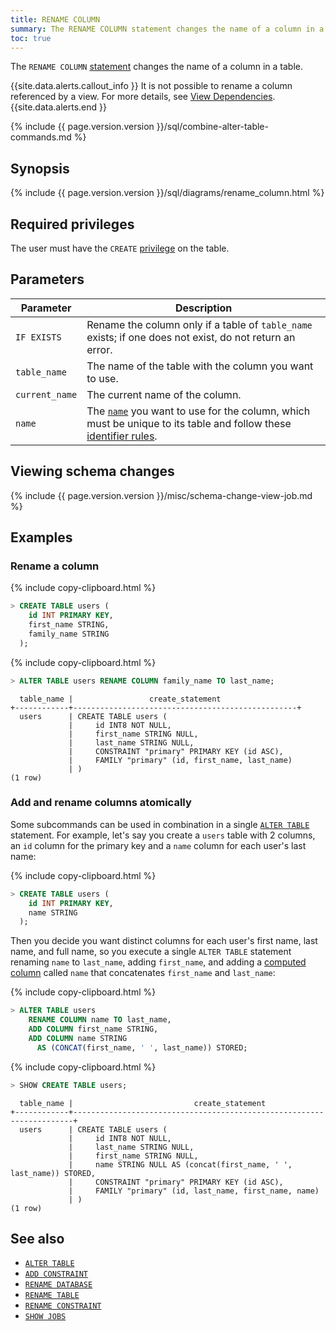 ```yaml
---
title: RENAME COLUMN
summary: The RENAME COLUMN statement changes the name of a column in a table.
toc: true
---
```


The `RENAME COLUMN` [statement](sql-statements.html) changes the name of a column in a table.

{{site.data.alerts.callout_info }}
It is not possible to rename a column referenced by a view. For more details, see [View Dependencies](views.html#view-dependencies).
{{site.data.alerts.end }}

{% include {{ page.version.version }}/sql/combine-alter-table-commands.md %}

## Synopsis

<div>
  {% include {{ page.version.version }}/sql/diagrams/rename_column.html %}
</div>

## Required privileges

The user must have the `CREATE` [privilege](authorization.html#assign-privileges) on the table.

## Parameters

 Parameter | Description
-----------|-------------
 `IF EXISTS` | Rename the column only if a table of `table_name` exists; if one does not exist, do not return an error.
 `table_name` | The name of the table with the column you want to use.
 `current_name` | The current name of the column.
 `name` | The [`name`](sql-grammar.html#name) you want to use for the column, which must be unique to its table and follow these [identifier rules](keywords-and-identifiers.html#identifiers).

## Viewing schema changes

{% include {{ page.version.version }}/misc/schema-change-view-job.md %}

## Examples

### Rename a column

{% include copy-clipboard.html %}
~~~ sql
> CREATE TABLE users (
    id INT PRIMARY KEY,
    first_name STRING,
    family_name STRING
  );
~~~

{% include copy-clipboard.html %}
~~~ sql
> ALTER TABLE users RENAME COLUMN family_name TO last_name;
~~~

~~~
  table_name |                 create_statement
+------------+--------------------------------------------------+
  users      | CREATE TABLE users (
             |     id INT8 NOT NULL,
             |     first_name STRING NULL,
             |     last_name STRING NULL,
             |     CONSTRAINT "primary" PRIMARY KEY (id ASC),
             |     FAMILY "primary" (id, first_name, last_name)
             | )
(1 row)
~~~

### Add and rename columns atomically

Some subcommands can be used in combination in a single [`ALTER TABLE`](alter-table.html) statement. For example, let's say you create a `users` table with 2 columns, an `id` column for the primary key and a `name` column for each user's last name:

{% include copy-clipboard.html %}
~~~ sql
> CREATE TABLE users (
    id INT PRIMARY KEY,
    name STRING
  );
~~~

Then you decide you want distinct columns for each user's first name, last name, and full name, so you execute a single `ALTER TABLE` statement renaming `name` to `last_name`, adding `first_name`, and adding a [computed column](computed-columns.html) called `name` that concatenates `first_name` and `last_name`:

{% include copy-clipboard.html %}
~~~ sql
> ALTER TABLE users
    RENAME COLUMN name TO last_name,
    ADD COLUMN first_name STRING,
    ADD COLUMN name STRING
      AS (CONCAT(first_name, ' ', last_name)) STORED;
~~~

{% include copy-clipboard.html %}
~~~ sql
> SHOW CREATE TABLE users;
~~~

~~~
  table_name |                           create_statement
+------------+----------------------------------------------------------------------+
  users      | CREATE TABLE users (
             |     id INT8 NOT NULL,
             |     last_name STRING NULL,
             |     first_name STRING NULL,
             |     name STRING NULL AS (concat(first_name, ' ', last_name)) STORED,
             |     CONSTRAINT "primary" PRIMARY KEY (id ASC),
             |     FAMILY "primary" (id, last_name, first_name, name)
             | )
(1 row)
~~~

## See also

- [`ALTER TABLE`](alter-table.html)
- [`ADD CONSTRAINT`](add-constraint.html)
- [`RENAME DATABASE`](rename-database.html)
- [`RENAME TABLE`](rename-table.html)
- [`RENAME CONSTRAINT`](rename-constraint.html)
- [`SHOW JOBS`](show-jobs.html)
